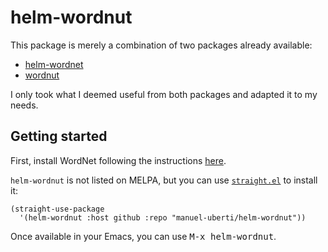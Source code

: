 # helm-wordnut

This package is merely a combination of two packages already available:

- [helm-wordnet](https://github.com/raghavgautam/helm-wordnet)
- [wordnut](https://github.com/gromnitsky/wordnut)

I only took what I deemed useful from both packages and adapted it to my needs.

## Getting started

First, install WordNet following the instructions [here](https://wordnet.princeton.edu/download).

`helm-wordnut` is not listed on MELPA, but you can use [`straight.el`](https://github.com/raxod502/straight.el) to install it:

```elisp
(straight-use-package
  '(helm-wordnut :host github :repo "manuel-uberti/helm-wordnut"))
```

Once available in your Emacs, you can use <kbd>M-x helm-wordnut</kbd>.
